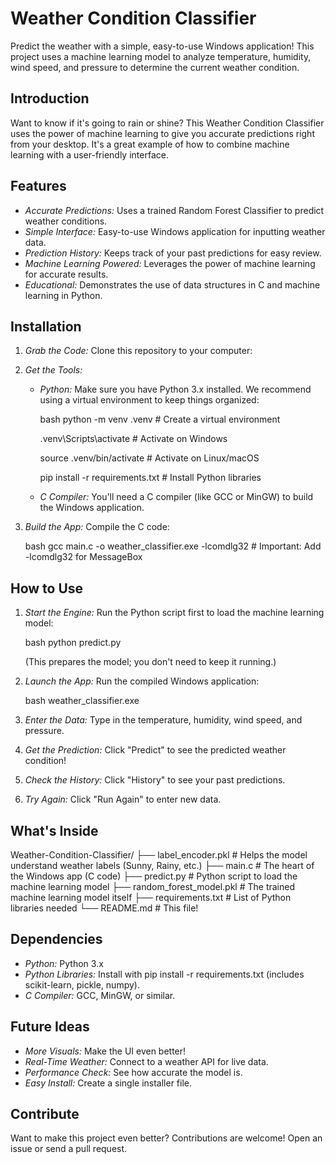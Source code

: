# Weather Condition Classifier

Predict the weather with a simple, easy-to-use Windows application! This project uses a machine learning model to analyze temperature, humidity, wind speed, and pressure to determine the current weather condition.

## Introduction

Want to know if it's going to rain or shine? This Weather Condition Classifier uses the power of machine learning to give you accurate predictions right from your desktop. It's a great example of how to combine machine learning with a user-friendly interface.

## Features

*   *Accurate Predictions:* Uses a trained Random Forest Classifier to predict weather conditions.
*   *Simple Interface:* Easy-to-use Windows application for inputting weather data.
*   *Prediction History:* Keeps track of your past predictions for easy review.
*   *Machine Learning Powered:* Leverages the power of machine learning for accurate results.
*   *Educational:* Demonstrates the use of data structures in C and machine learning in Python.

## Installation

1.  *Grab the Code:* Clone this repository to your computer:

 

2.  *Get the Tools:*

    *   *Python:* Make sure you have Python 3.x installed. We recommend using a virtual environment to keep things organized:

        bash
        python -m venv .venv       # Create a virtual environment
        
        .venv\Scripts\activate    # Activate on Windows
        
        source .venv/bin/activate # Activate on Linux/macOS
        
        pip install -r requirements.txt # Install Python libraries
        
        

    *   *C Compiler:* You'll need a C compiler (like GCC or MinGW) to build the Windows application.

3.  *Build the App:* Compile the C code:

    bash
    gcc main.c -o weather_classifier.exe -lcomdlg32  # Important: Add -lcomdlg32 for MessageBox
    

## How to Use

1.  *Start the Engine:* Run the Python script first to load the machine learning model:

    bash
    python predict.py
    

    (This prepares the model; you don't need to keep it running.)

2.  *Launch the App:* Run the compiled Windows application:

    bash
    weather_classifier.exe
    

3.  *Enter the Data:* Type in the temperature, humidity, wind speed, and pressure.

4.  *Get the Prediction:* Click "Predict" to see the predicted weather condition!

5.  *Check the History:* Click "History" to see your past predictions.

6.  *Try Again:* Click "Run Again" to enter new data.

## What's Inside


Weather-Condition-Classifier/
├── label_encoder.pkl        # Helps the model understand weather labels (Sunny, Rainy, etc.)
├── main.c                   # The heart of the Windows app (C code)
├── predict.py               # Python script to load the machine learning model
├── random_forest_model.pkl  # The trained machine learning model itself
├── requirements.txt         # List of Python libraries needed
└── README.md                # This file!

## Dependencies

*   *Python:* Python 3.x
*   *Python Libraries:* Install with pip install -r requirements.txt (includes scikit-learn, pickle, numpy).
*   *C Compiler:* GCC, MinGW, or similar.

## Future Ideas

*   *More Visuals:* Make the UI even better!
*   *Real-Time Weather:* Connect to a weather API for live data.
*   *Performance Check:* See how accurate the model is.
*   *Easy Install:* Create a single installer file.

## Contribute

Want to make this project even better? Contributions are welcome! Open an issue or send a pull request.

